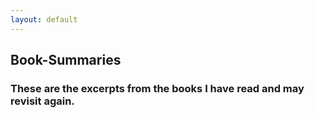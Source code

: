 ```yaml
---
layout: default
---
```


## Book-Summaries

### These are the excerpts from the books I have read and may revisit again.
